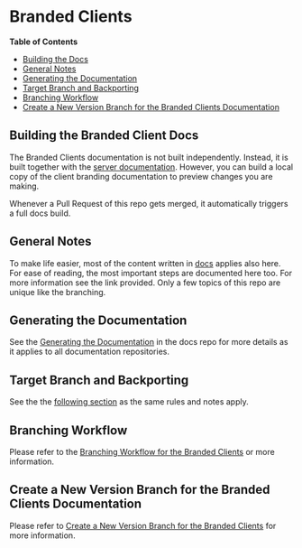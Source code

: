 # Branded Clients

**Table of Contents**

* [Building the Docs](#building-the-branded-client-docs)
* [General Notes](#general-notes)
* [Generating the Documentation](#generating-the-documentation)
* [Target Branch and Backporting](#target-branch-and-backporting)
* [Branching Workflow](#branching-workflow)
* [Create a New Version Branch for the Branded Clients Documentation](#create-a-new-version-branch-for-the-branded-clients-documentation)

## Building the Branded Client Docs

The Branded Clients documentation is not built independently. Instead, it is built together with the [server documentation](https://github.com/owncloud/docs/). However, you can build a local copy of the client branding documentation to preview changes you are making.

Whenever a Pull Request of this repo gets merged, it automatically triggers a full docs build.

## General Notes

To make life easier, most of the content written in [docs](https://github.com/owncloud/docs#readme) applies also here. For ease of reading, the most important steps are documented here too. For more information see the link provided. Only a few topics of this repo are unique like the branching.

## Generating the Documentation

See the [Generating the Documentation](https://github.com/owncloud/docs#generating-the-documentation) in the docs repo for more details as it applies to all documentation repositories.

## Target Branch and Backporting

See the the [following section](https://github.com/owncloud/docs#target-branch-and-backporting) as the same rules and notes apply.

## Branching Workflow

Please refer to the [Branching Workflow for the Branded Clients](./docs/the-branching-workflow.md) or more information.

## Create a New Version Branch for the Branded Clients Documentation

Please refer to [Create a New Version Branch for the Branded Clients](./docs/new-version-branch.md) for more information.

